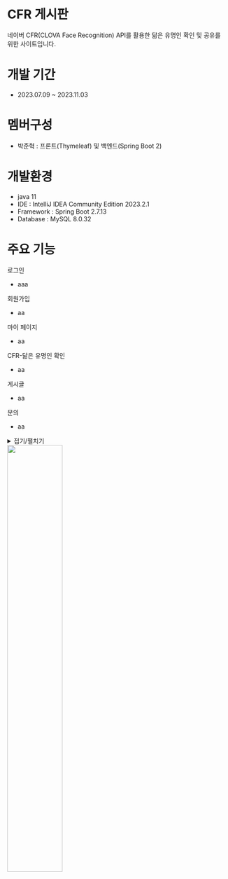 # CFR 게시판
네이버 CFR(CLOVA Face Recognition) API를 활용한 닮은 유명인 확인 및 공유를 위한 사이트입니다.

 # 개발 기간
 - 2023.07.09 ~ 2023.11.03

# 멤버구성
- 박준혁 : 프론트(Thymeleaf) 및 백엔드(Spring Boot 2)

# 개발환경
- java 11
- IDE : IntelliJ IDEA Community Edition 2023.2.1
- Framework : Spring Boot 2.7.13
- Database : MySQL 8.0.32

# 주요 기능
로그인
- aaa

회원가입
- aa

마이 페이지
- aa

CFR-닮은 유명인 확인
- aa

게시글
- aa

문의
- aa

<details>
 <summary>접기/펼치기</summary>
 
 ```java
public void create (Text text) {
 System.out.println(text);
 }
 ```
- 내용1
- 내용2
</details>



<img src="https://github.com/Onihsoy07/cfrboard/assets/84126411/a25c4e7e-6189-4485-814a-f79b02cf78e9" width="50%" height="50%" />
